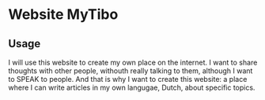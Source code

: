 # Website MyTibo
## Usage
I will use this website to create my own place on the internet. I want to share thoughts with other people, withouth really talking to them, although I want to SPEAK to people. And that is why I want to create this website: a place where I can write articles in my own langugae, Dutch, about specific topics.
